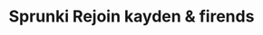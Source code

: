 ---
slug: sprunki-rejoin-kayden-firends
title: Sprunki Rejoin kayden & firends
description: "Sprunki Rejoin kayden & firends is an exciting online game. Play for free directly in your browser!"
icon: /images/popular_mods/Sprunki Rejoin kayden & firends.png
url: https://wowtbc.net/sprunkin/rejoin-kayden/index.html
previewImage: /images/popular_mods/Sprunki Rejoin kayden & firends.png
type: popular mods

# SEO配置
seo:
  title: "Sprunki Rejoin kayden & firends - Play Free Online Game | Fun Browser Games"
  description: "Sprunki Rejoin kayden & firends - Play this fun online game for free in your browser. No download required!"
  ogImage: "/images/popular_mods/Sprunki Rejoin kayden & firends.png"
  keywords: "sprunki-rejoin-kayden-firends, online game, browser game, free game, popular mods game, play online"

videoUrls:
  - https://www.youtube.com/embed/example1
  - https://www.youtube.com/embed/example2

whyPlay:
  title: "Why Play Sprunki Rejoin kayden & firends?"
  items:
    - "Immersive Gameplay: Sprunki Rejoin kayden & firends offers an engaging and immersive gaming experience that will keep you entertained for hours"
    - "Challenging Levels: Test your skills with increasingly difficult challenges and obstacles"
    - "Beautiful Graphics: Enjoy stunning visuals and smooth animations that bring the game world to life"
    - "Regular Updates: New content and features are added regularly to keep the game fresh and exciting"
    - "Free to Play: Experience all the fun without spending a penny"
    - "Community Features: Connect with other players, share strategies, and compete for high scores"
    - "Cross-Platform: Play on any device with a web browser, no downloads required"

features:
  title: "Key Features of Sprunki Rejoin kayden & firends"
  image: "/images/popular_mods/Sprunki Rejoin kayden & firends.png"
  items:
    - "Intuitive Controls: Easy to learn controls make Sprunki Rejoin kayden & firends accessible for players of all skill levels"
    - "Multiple Game Modes: Enjoy various gameplay options that provide different challenges and experiences"
    - "Character Customization: Personalize your gaming experience with unique characters and items"
    - "Achievement System: Complete special tasks to earn rewards and recognition"
    - "Leaderboards: Compete with players worldwide and see who can achieve the highest scores"

characteristics:
  title: "Game Characteristics"
  image: "/images/popular_mods/Sprunki Rejoin kayden & firends.png"
  items:
    - "Genre: Popular mods game with elements of strategy and skill"
    - "Difficulty: Suitable for both casual gamers and those seeking a challenge"
    - "Play Time: Quick sessions or extended gameplay, depending on your preference"
    - "Art Style: Vibrant and engaging visuals that enhance the gaming experience"
    - "Sound Design: Immersive audio that complements the gameplay perfectly"

info: "Sprunki Rejoin kayden & firends is an exciting online game that offers players a unique and engaging gaming experience. With its intuitive controls, stunning visuals, and challenging gameplay, Sprunki Rejoin kayden & firends provides hours of entertainment for players of all ages and skill levels. Whether you're looking for a quick gaming session during a break or an extended play session, Sprunki Rejoin kayden & firends delivers an immersive experience that will keep you coming back for more. The game features multiple levels of increasing difficulty, ensuring that players are constantly challenged as they progress. With regular updates adding new content and features, Sprunki Rejoin kayden & firends remains fresh and exciting, providing endless entertainment options for its growing community of players."

howToPlayIntro: "Welcome to Sprunki Rejoin kayden & firends! This guide will walk you through the basics and help you master the game. Whether you're a beginner or looking to improve your skills, these tips and instructions will enhance your gaming experience."

howToPlaySteps:
  - title: "Getting Started"
    description: "Begin your Sprunki Rejoin kayden & firends adventure by familiarizing yourself with the controls. Use your keyboard or mouse to navigate through the game interface. The tutorial will guide you through the basic mechanics and help you understand the objectives."
  - title: "Understanding the Objectives"
    description: "In Sprunki Rejoin kayden & firends, your main goal is to progress through levels by completing specific objectives. Each level presents unique challenges that require different strategies and approaches."
  - title: "Mastering the Controls"
    description: "Practice using the controls to improve your precision and reaction time. Sprunki Rejoin kayden & firends requires quick reflexes and strategic thinking to overcome obstacles and defeat opponents."
  - title: "Utilizing Power-ups"
    description: "Collect power-ups throughout the game to enhance your abilities and overcome difficult challenges. Each power-up offers unique advantages that can be crucial for success."
  - title: "Developing Strategies"
    description: "As you progress in Sprunki Rejoin kayden & firends, develop effective strategies for different scenarios. Analyze patterns, anticipate challenges, and adapt your approach to maximize your performance."

faq:
  title: "Frequently Asked Questions about Sprunki Rejoin kayden & firends"
  items:
    - question: "Is Sprunki Rejoin kayden & firends free to play?"
      answer: "Yes, Sprunki Rejoin kayden & firends is completely free to play directly in your web browser. No downloads or purchases are required to enjoy the full game experience."
    - question: "Can I play Sprunki Rejoin kayden & firends on mobile devices?"
      answer: "Yes, Sprunki Rejoin kayden & firends is optimized for both desktop and mobile play. You can enjoy the game on any device with a web browser and internet connection."
    - question: "Are there any in-game purchases?"
      answer: "While Sprunki Rejoin kayden & firends is free to play, there may be optional in-game purchases available for cosmetic items or additional features that don't affect core gameplay."
    - question: "How often is Sprunki Rejoin kayden & firends updated?"
      answer: "The developers regularly update Sprunki Rejoin kayden & firends with new content, features, and improvements based on player feedback and game performance."
    - question: "Can I play Sprunki Rejoin kayden & firends offline?"
      answer: "Currently, Sprunki Rejoin kayden & firends requires an internet connection to play as it's a browser-based online game."
    - question: "Is Sprunki Rejoin kayden & firends suitable for children?"
      answer: "Yes, Sprunki Rejoin kayden & firends is designed to be family-friendly and suitable for players of all ages."
    - question: "How do I report bugs or issues?"
      answer: "If you encounter any problems while playing Sprunki Rejoin kayden & firends, you can report them through the game's support page or contact the developers directly through their website."
    - question: "Still Have Questions?"
      answer: "If you have additional questions about Sprunki Rejoin kayden & firends that aren't covered in this FAQ, please visit our support center or contact our customer service team for assistance."
---